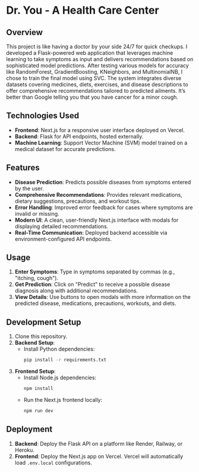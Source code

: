 # Dr. You - A Health Care Center

## Overview
This project is like having a doctor by your side 24/7 for quick checkups. I developed a Flask-powered web application that leverages machine learning to take symptoms as input and delivers recommendations based on sophisticated model predictions. After testing various models for accuracy like RandomForest, GradientBoosting, KNeighbors, and MultinomialNB, I chose to train the final model using SVC. The system integrates diverse datasets covering medicines, diets, exercises, and disease descriptions to offer comprehensive recommendations tailored to predicted ailments. It’s better than Google telling you that you have cancer for a minor cough.

## Technologies Used
- **Frontend**: Next.js for a responsive user interface deployed on Vercel.
- **Backend**: Flask for API endpoints, hosted externally.
- **Machine Learning**: Support Vector Machine (SVM) model trained on a medical dataset for accurate predictions.

## Features
- **Disease Prediction**: Predicts possible diseases from symptoms entered by the user.
- **Comprehensive Recommendations**: Provides relevant medications, dietary suggestions, precautions, and workout tips.
- **Error Handling**: Improved error feedback for cases where symptoms are invalid or missing.
- **Modern UI**: A clean, user-friendly Next.js interface with modals for displaying detailed recommendations.
- **Real-Time Communication**: Deployed backend accessible via environment-configured API endpoints.

## Usage
1. **Enter Symptoms**: Type in symptoms separated by commas (e.g., "itching, cough").
2. **Get Prediction**: Click on "Predict" to receive a possible disease diagnosis along with additional recommendations.
3. **View Details**: Use buttons to open modals with more information on the predicted disease, medications, precautions, workouts, and diets.

## Development Setup
1. Clone this repository.
2. **Backend Setup**:
   - Install Python dependencies:
     ```bash
     pip install -r requirements.txt
     ```
3. **Frontend Setup**:
   - Install Node.js dependencies:
     ```bash
     npm install
     ```
   - Run the Next.js frontend locally:
     ```bash
     npm run dev
     ```

## Deployment
1. **Backend**: Deploy the Flask API on a platform like Render, Railway, or Heroku.
2. **Frontend**: Deploy the Next.js app on Vercel. Vercel will automatically load `.env.local` configurations.

